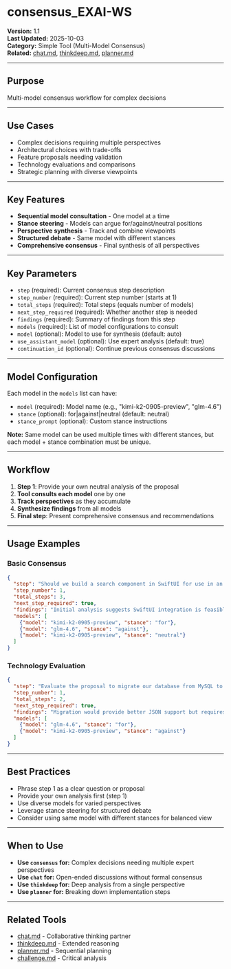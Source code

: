 # consensus_EXAI-WS

**Version:** 1.1  
**Last Updated:** 2025-10-03  
**Category:** Simple Tool (Multi-Model Consensus)  
**Related:** [chat.md](chat.md), [thinkdeep.md](thinkdeep.md), [planner.md](planner.md)

---

## Purpose

Multi-model consensus workflow for complex decisions

---

## Use Cases

- Complex decisions requiring multiple perspectives
- Architectural choices with trade-offs
- Feature proposals needing validation
- Technology evaluations and comparisons
- Strategic planning with diverse viewpoints

---

## Key Features

- **Sequential model consultation** - One model at a time
- **Stance steering** - Models can argue for/against/neutral positions
- **Perspective synthesis** - Track and combine viewpoints
- **Structured debate** - Same model with different stances
- **Comprehensive consensus** - Final synthesis of all perspectives

---

## Key Parameters

- `step` (required): Current consensus step description
- `step_number` (required): Current step number (starts at 1)
- `total_steps` (required): Total steps (equals number of models)
- `next_step_required` (required): Whether another step is needed
- `findings` (required): Summary of findings from this step
- `models` (required): List of model configurations to consult
- `model` (optional): Model to use for synthesis (default: auto)
- `use_assistant_model` (optional): Use expert analysis (default: true)
- `continuation_id` (optional): Continue previous consensus discussions

---

## Model Configuration

Each model in the `models` list can have:
- `model` (required): Model name (e.g., "kimi-k2-0905-preview", "glm-4.6")
- `stance` (optional): for|against|neutral (default: neutral)
- `stance_prompt` (optional): Custom stance instructions

**Note:** Same model can be used multiple times with different stances, but each model + stance combination must be unique.

---

## Workflow

1. **Step 1**: Provide your own neutral analysis of the proposal
2. **Tool consults each model** one by one
3. **Track perspectives** as they accumulate
4. **Synthesize findings** from all models
5. **Final step**: Present comprehensive consensus and recommendations

---

## Usage Examples

### Basic Consensus
```json
{
  "step": "Should we build a search component in SwiftUI for use in an AppKit app?",
  "step_number": 1,
  "total_steps": 3,
  "next_step_required": true,
  "findings": "Initial analysis suggests SwiftUI integration is feasible but has trade-offs",
  "models": [
    {"model": "kimi-k2-0905-preview", "stance": "for"},
    {"model": "glm-4.6", "stance": "against"},
    {"model": "kimi-k2-0905-preview", "stance": "neutral"}
  ]
}
```

### Technology Evaluation
```json
{
  "step": "Evaluate the proposal to migrate our database from MySQL to PostgreSQL",
  "step_number": 1,
  "total_steps": 2,
  "next_step_required": true,
  "findings": "Migration would provide better JSON support but requires significant effort",
  "models": [
    {"model": "glm-4.6", "stance": "for"},
    {"model": "kimi-k2-0905-preview", "stance": "against"}
  ]
}
```

---

## Best Practices

- Phrase step 1 as a clear question or proposal
- Provide your own analysis first (step 1)
- Use diverse models for varied perspectives
- Leverage stance steering for structured debate
- Consider using same model with different stances for balanced view

---

## When to Use

- **Use `consensus` for:** Complex decisions needing multiple expert perspectives
- **Use `chat` for:** Open-ended discussions without formal consensus
- **Use `thinkdeep` for:** Deep analysis from a single perspective
- **Use `planner` for:** Breaking down implementation steps

---

## Related Tools

- [chat.md](chat.md) - Collaborative thinking partner
- [thinkdeep.md](thinkdeep.md) - Extended reasoning
- [planner.md](planner.md) - Sequential planning
- [challenge.md](challenge.md) - Critical analysis


